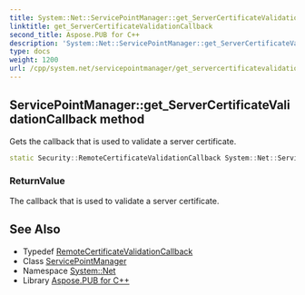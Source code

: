 ```yaml
---
title: System::Net::ServicePointManager::get_ServerCertificateValidationCallback method
linktitle: get_ServerCertificateValidationCallback
second_title: Aspose.PUB for C++
description: 'System::Net::ServicePointManager::get_ServerCertificateValidationCallback method. Gets the callback that is used to validate a server certificate in C++.'
type: docs
weight: 1200
url: /cpp/system.net/servicepointmanager/get_servercertificatevalidationcallback/
---
```

## ServicePointManager::get_ServerCertificateValidationCallback method


Gets the callback that is used to validate a server certificate.

```cpp
static Security::RemoteCertificateValidationCallback System::Net::ServicePointManager::get_ServerCertificateValidationCallback()
```


### ReturnValue

The callback that is used to validate a server certificate.

## See Also

* Typedef [RemoteCertificateValidationCallback](../../../system.net.security/remotecertificatevalidationcallback/)
* Class [ServicePointManager](../)
* Namespace [System::Net](../../)
* Library [Aspose.PUB for C++](../../../)
